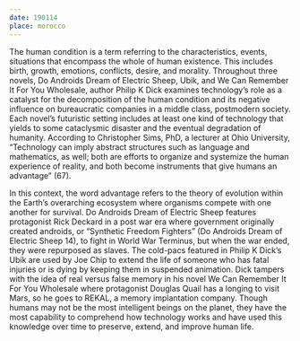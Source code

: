 ```yaml
---
date: 190114
place: morocco
---
```


The human condition is a term referring to the characteristics, events, situations that encompass the whole of human existence. This includes birth, growth, emotions, conflicts, desire, and morality. Throughout three novels, Do Androids Dream of Electric Sheep, Ubik, and We Can Remember It For You Wholesale, author Philip K Dick examines technology’s role as a catalyst for the decomposition of the human condition and its negative influence on bureaucratic companies in a middle class, postmodern society. Each novel’s futuristic setting includes at least one kind of technology that yields to some cataclysmic disaster and the eventual degradation of humanity. According to Christopher Sims, PhD, a lecturer at Ohio University, “Technology can imply abstract structures such as language and mathematics, as well; both are efforts to organize and systemize the human experience of reality, and both become instruments that give humans an advantage” (67).

In this context, the word advantage refers to the theory of evolution within the Earth’s overarching ecosystem where organisms compete with one another for survival. Do Androids Dream of Electric Sheep features protagonist Rick Deckard in a post war era where government originally created androids, or “Synthetic Freedom Fighters” (Do Androids Dream of Electric Sheep 14), to fight in World War Terminus, but when the war ended, they were repurposed as slaves. The cold-pacs featured in Philip K Dick’s Ubik are used by Joe Chip to extend the life of someone who has fatal injuries or is dying by keeping them in suspended animation. Dick tampers with the idea of real versus false memory in his novel We Can Remember It For You Wholesale where protagonist Douglas Quail has a longing to visit Mars, so he goes to REKAL, a memory implantation company. Though humans may not be the most intelligent beings on the planet, they have the most capability to comprehend how technology works and have used this knowledge over time to preserve, extend, and improve human life.

